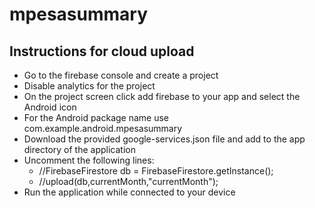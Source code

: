 # mpesasummary

## Instructions for cloud upload
* Go to the firebase console and create a project
* Disable analytics for the project
* On the project screen click add firebase to your app and select the Android icon
* For the Android package name use com.example.android.mpesasummary
* Download the provided google-services.json file and add to the app directory of the application
* Uncomment the following lines:
  * //FirebaseFirestore db = FirebaseFirestore.getInstance();
  * //upload(db,currentMonth,"currentMonth");
* Run the application while connected to your device
